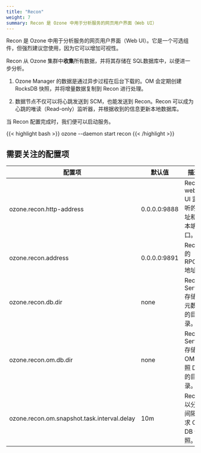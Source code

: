 ```yaml
---
title: "Recon"
weight: 7
summary: Recon 是 Ozone 中用于分析服务的网页用户界面（Web UI）
---
```

<!---
  Licensed to the Apache Software Foundation (ASF) under one or more
  contributor license agreements.  See the NOTICE file distributed with
  this work for additional information regarding copyright ownership.
  The ASF licenses this file to You under the Apache License, Version 2.0
  (the "License"); you may not use this file except in compliance with
  the License.  You may obtain a copy of the License at

      http://www.apache.org/licenses/LICENSE-2.0

  Unless required by applicable law or agreed to in writing, software
  distributed under the License is distributed on an "AS IS" BASIS,
  WITHOUT WARRANTIES OR CONDITIONS OF ANY KIND, either express or implied.
  See the License for the specific language governing permissions and
  limitations under the License.
-->

Recon 是 Ozone 中用于分析服务的网页用户界面（Web UI）。它是一个可选组件，但强烈建议您使用，因为它可以增加可视性。

Recon 从 Ozone 集群中**收集**所有数据，并将其存储在 SQL数据库中，以便进一步分析。

 1. Ozone Manager 的数据是通过异步过程在后台下载的。OM 会定期创建 RocksDB 快照，并将增量数据复制到 Recon 进行处理。

 2. 数据节点不仅可以将心跳发送到 SCM，也能发送到 Recon。Recon 可以成为心跳的唯读（Read-only）监听器，并根据收到的信息更新本地数据库。

当 Recon 配置完成时，我们便可以启动服务。

{{< highlight bash >}}
ozone --daemon start recon
{{< /highlight >}}

## 需要关注的配置项

配置项 | 默认值 | 描述
-------|--------|-----
ozone.recon.http-address | 0.0.0.0:9888 | Recon web UI 监听的地址和基本端口。
ozone.recon.address | 0.0.0.0:9891 | Recon 的 RPC 地址。
ozone.recon.db.dir | none | Recon Server 存储其元数据的目录。
ozone.recon.om.db.dir | none | Recon Server 存储其 OM 快照 DB 的目录。
ozone.recon.om.snapshot.task.interval.delay | 10m | Recon 以分钟间隔请求 OM DB 快照。

